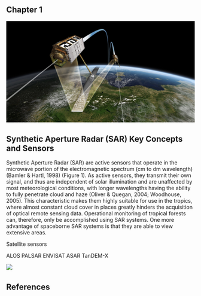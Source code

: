 <h2>Chapter 1</h2>
<img src="images/tdx.jpg">


<h2>Synthetic Aperture Radar (SAR) Key Concepts and Sensors</h2>

Synthetic Aperture Radar (SAR) are active sensors that operate in the microwave portion of the electromagnetic spectrum (cm to dm wavelength) (Bamler & Hartl, 1998) (Figure 1). As active sensors, they transmit their own signal, and thus are independent of solar illumination and are unaffected by most meteorological conditions, with longer wavelengths having the ability to fully penetrate cloud and haze (Oliver & Quegan, 2004; Woodhouse, 2005). This characteristic makes them highly suitable for use in the tropics, where almost constant cloud cover in places greatly hinders the acquisition of optical remote sensing data. Operational monitoring of tropical forests can, therefore, only be accomplished using SAR systems. One more advantage of spaceborne SAR systems is that they are able to view extensive areas.

Satellite sensors

ALOS PALSAR
ENVISAT ASAR
TanDEM-X


<img src="images/ENVISAT.jpg">


<h2>References</h2>
